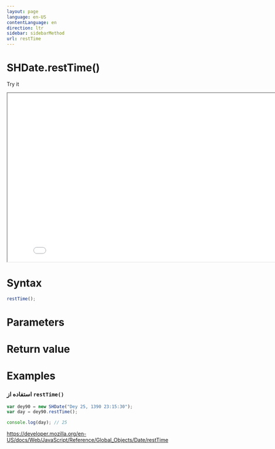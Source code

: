 ```yaml
---
layout: page
language: en-US
contentLanguage: en
direction: ltr
sidebar: sidebarMethod
url: restTime
---
```


# SHDate.restTime()

Try it

<iframe style="width: 830px; height: 460px;" src="/SHDateTime-js/examples/live.html?function=restTime" title="MDN Web Docs Interactive Example" loading="lazy"></iframe>
<br/>

# Syntax

```js
restTime();
```

# Parameters

# Return value

# Examples

### استفاده از <code dir="ltr">restTime()</code>

```js
var dey90 = new SHDate("Dey 25, 1390 23:15:30");
var day = dey90.restTime();

console.log(day); // 25
```

https://developer.mozilla.org/en-US/docs/Web/JavaScript/Reference/Global_Objects/Date/restTime
